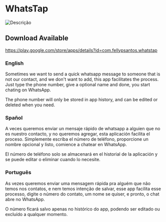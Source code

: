 # WhatsTap

![Descrição](https://media.discordapp.net/attachments/1062793206015721623/1062800561986089040/Screenshots.png "Screenshots")

## Download Available
https://play.google.com/store/apps/details?id=com.fellypsantos.whatstap

### English
Sometimes we want to send a quick whatsapp message to someone that is not our contact, and we don't want to add, this app facilitates the process. Just type the phone number, give a optional name and done, you start chating on WhatsApp.

The phone number will only be stored in app history, and can be edited or deleted when you need.

### Spañol
A veces queremos enviar un mensaje rápido de whatsapp a alguien que no es nuestro contacto, y no queremos agregar, esta aplicación facilita el proceso. Simplemente escriba el número de teléfono, proporcione un nombre opcional y listo, comience a chatear en WhatsApp.

El número de teléfono solo se almacenará en el historial de la aplicación y se puede editar o eliminar cuando lo necesite.

### Português
As vezes queremos enviar uma mensagem rápida pra alguém que não temos nos contatos, e nem temos intenção de salvar, esse app facilita esse processo, digite o número do contato, um nome se quiser, e pronto, o chat abre no WhatsApp.

O número ficará salvo apenas no histórico do app, podendo ser editado ou excluído a qualquer momento.
